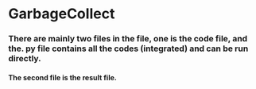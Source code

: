 # GarbageCollect
### There are mainly two files in the file, one is the code file, and the. py file contains all the codes (integrated) and can be run directly.
#### The second file is the result file.
